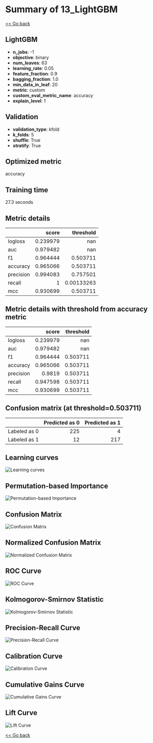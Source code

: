 # Summary of 13_LightGBM

[<< Go back](../README.md)


## LightGBM
- **n_jobs**: -1
- **objective**: binary
- **num_leaves**: 63
- **learning_rate**: 0.05
- **feature_fraction**: 0.9
- **bagging_fraction**: 1.0
- **min_data_in_leaf**: 20
- **metric**: custom
- **custom_eval_metric_name**: accuracy
- **explain_level**: 1

## Validation
 - **validation_type**: kfold
 - **k_folds**: 5
 - **shuffle**: True
 - **stratify**: True

## Optimized metric
accuracy

## Training time

27.3 seconds

## Metric details
|           |    score |    threshold |
|:----------|---------:|-------------:|
| logloss   | 0.239979 | nan          |
| auc       | 0.979482 | nan          |
| f1        | 0.964444 |   0.503711   |
| accuracy  | 0.965066 |   0.503711   |
| precision | 0.994083 |   0.757501   |
| recall    | 1        |   0.00133263 |
| mcc       | 0.930699 |   0.503711   |


## Metric details with threshold from accuracy metric
|           |    score |   threshold |
|:----------|---------:|------------:|
| logloss   | 0.239979 |  nan        |
| auc       | 0.979482 |  nan        |
| f1        | 0.964444 |    0.503711 |
| accuracy  | 0.965066 |    0.503711 |
| precision | 0.9819   |    0.503711 |
| recall    | 0.947598 |    0.503711 |
| mcc       | 0.930699 |    0.503711 |


## Confusion matrix (at threshold=0.503711)
|              |   Predicted as 0 |   Predicted as 1 |
|:-------------|-----------------:|-----------------:|
| Labeled as 0 |              225 |                4 |
| Labeled as 1 |               12 |              217 |

## Learning curves
![Learning curves](learning_curves.png)

## Permutation-based Importance
![Permutation-based Importance](permutation_importance.png)
## Confusion Matrix

![Confusion Matrix](confusion_matrix.png)


## Normalized Confusion Matrix

![Normalized Confusion Matrix](confusion_matrix_normalized.png)


## ROC Curve

![ROC Curve](roc_curve.png)


## Kolmogorov-Smirnov Statistic

![Kolmogorov-Smirnov Statistic](ks_statistic.png)


## Precision-Recall Curve

![Precision-Recall Curve](precision_recall_curve.png)


## Calibration Curve

![Calibration Curve](calibration_curve_curve.png)


## Cumulative Gains Curve

![Cumulative Gains Curve](cumulative_gains_curve.png)


## Lift Curve

![Lift Curve](lift_curve.png)



[<< Go back](../README.md)
